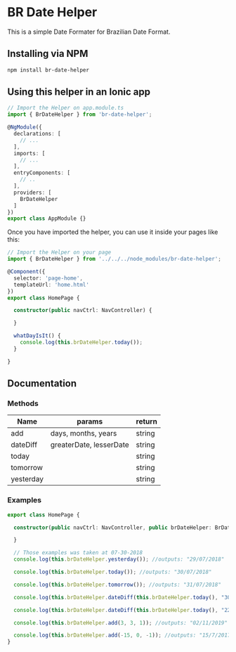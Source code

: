 # BR Date Helper

This is a simple Date Formater for Brazilian Date Format.

## Installing via NPM

```bash
npm install br-date-helper
```

## Using this helper in an Ionic app

```typescript
// Import the Helper on app.module.ts
import { BrDateHelper } from 'br-date-helper';

@NgModule({
  declarations: [
    // ...
  ],
  imports: [
    // ...
  ],
  entryComponents: [
    // ..
  ],
  providers: [
    BrDateHelper
  ]
})
export class AppModule {}
```

Once you have imported the helper, you can use it inside your pages like this:

```typescript
// Import the Helper on your page
import { BrDateHelper } from '../../../node_modules/br-date-helper';

@Component({
  selector: 'page-home',
  templateUrl: 'home.html'
})
export class HomePage {

  constructor(public navCtrl: NavController) {

  }

  whatDayIsIt() {
    console.log(this.brDateHelper.today());
  }

}
```

## Documentation
### Methods
| Name | params | return |
| ------ | ------ | ------ |
| add | days, months, years | string |
| dateDiff | greaterDate, lesserDate | string |
| today |  | string |
| tomorrow|  | string |
| yesterday |  | string |

### Examples
```typescript
export class HomePage {

  constructor(public navCtrl: NavController, public brDateHelper: BrDateHelper) {

  }

  // Those examples was taken at 07-30-2018
  console.log(this.brDateHelper.yesterday()); //outputs: "29/07/2018"

  console.log(this.brDateHelper.today()); //outputs: "30/07/2018"

  console.log(this.brDateHelper.tomorrow()); //outputs: "31/07/2018"

  console.log(this.brDateHelper.dateDiff(this.brDateHelper.today(), "30/06/2018")); //outputs: {years: 0, months: 1, days: 1}

  console.log(this.brDateHelper.dateDiff(this.brDateHelper.today(), "22/08/1995")); //outputs: {years: 22, months: 11, days: 8}

  console.log(this.brDateHelper.add(3, 3, 1)); //outputs: "02/11/2019"

  console.log(this.brDateHelper.add(-15, 0, -1)); //outputs: "15/7/2017"
}
```